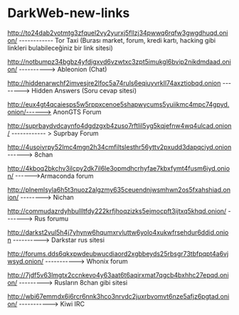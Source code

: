 # DarkWeb-new-links

http://to24dab2votmtg3zfquel2vy2yurxj5fllzj34pwwq6rqfw3gwgdhuqd.onion/ ------------ Tor Taxi (Burası market, forum, kredi kartı, hacking gibi linkleri bulabileceğiniz bir link sitesi)



http://notbumpz34bgbz4yfdigxvd6vzwtxc3zpt5imukgl6bvip2nikdmdaad.onion/ ----------> Ableonion (Chat)



http://hiddenarwchf2imvesjre2lfoc5a74ruls6eqiuyvrkll74axztiobqd.onion --------> Hidden Answers (Soru cevap sitesi)



http://eux4gt4qcaiesps5w5rppxcenoe5shapwycums5yuiikmc4mpc74gpyd.onion/------> AnonGTS Forum



http://suprbaydvdcaynfo4dgdzgxb4zuso7rftlil5yg5kqjefnw4wq4ulcad.onion/ ------------ > Suprbay Forum



http://4usoivrpy52lmc4mgn2h34cmfiltslesthr56yttv2pxudd3dapqciyd.onion ------>  8chan



http://4kboq2bkchv3ilcpy2dk7il6le3opmdhcrhyfae7kbxfymt4fusm6iyd.onion/ ------>Armaconda forum



http://plnemlsyla6h5t3nuoz2algzmy635ceuendnjwsmhwn2os5fxahshiad.onion/ --------> Nichan



http://commudazrdyhbullltfdy222krfjhoqzizks5ejmocpft3ijtxq5khqd.onion/ -------> Rus forumu



http://darkst2vul5h4j7yhynw6hqumxrvluttw6yolo4xukwfrsehdur6ddid.onion ----------> Darkstar rus sitesi



http://forums.dds6qkxpwdeubwucdiaord2xgbbeyds25rbsgr73tbfpqpt4a6vjwsyd.onion/ -----------> Whonix forum



http://7jdf5v63lmgtx2ccnkevo4y63aat6t6aqirxmat7qgcb4bxhhc27epqd.onion/ ---------> Rusların 8chan gibi sitesi



http://wbi67emmdx6i6rcr6nnk3hco3nrvdc2juxrbvomvt6nze5afjz6pgtad.onion/  -----------> Kiwi IRC



